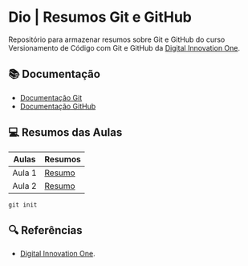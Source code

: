 # Dio | Resumos Git e GitHub

Repositório para armazenar resumos sobre Git e GitHub do curso Versionamento de Código com Git e GitHub da [Digital Innovation One](https://www.dio.me/).

## 📚 Documentação
- [Documentação Git](https://git-scm.com/doc)
- [Documentação GitHub](https://docs.github.com/)

## 💻 Resumos das Aulas
| Aulas | Resumos |
|------|------|
| Aula 1 | [Resumo]() |
| Aula 2 | [Resumo]() |

```
git init
```

## 🔍 Referências
- [Digital Innovation One]().
